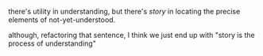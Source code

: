 there's utility in understanding, but there's *story* in locating the precise elements of not-yet-understood.

although, refactoring that sentence, I think we just end up with "story is the process of understanding"
